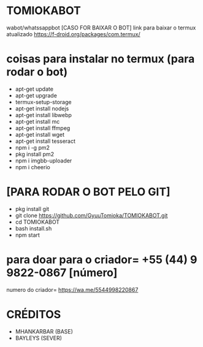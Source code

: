 # TOMIOKABOT
wabot/whatssappbot
[CASO FOR BAIXAR O BOT]
link para baixar o termux atualizado
https://f-droid.org/packages/com.termux/
# coisas para instalar no termux (para rodar o bot)
* apt-get update
* apt-get upgrade
* termux-setup-storage
* apt-get install nodejs
* apt-get install libwebp
* apt-get install mc
* apt-get install ffmpeg
* apt-get install wget
* apt-get install tesseract
* npm i -g pm2 
* pkg install pm2
* npm i imgbb-uploader
* npm i cheerio
# [PARA RODAR O BOT PELO GIT]
* pkg install git 
* git clone https://github.com/GyuuTomioka/TOMIOKABOT.git
* cd TOMIOKABOT
* bash install.sh
* npm start
# para doar para o criador= +55 (44) 9 9822-0867 [número]
numero do criador= https://wa.me/5544998220867
# CRÉDITOS 
* MHANKARBAR (BASE)
* BAYLEYS (SEVER)
